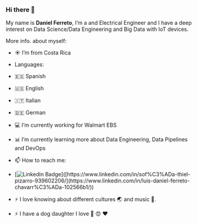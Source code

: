 ### Hi there 👋

My name is **Daniel Ferreto**, I’m a and Electrical Engineer and I have a deep interest on Data Science/Data Engineering and Big Data with IoT devices. 

More info. about myself:

- :sunny: I’m from Costa Rica 
- Languages:
- :es: Spanish
- :us: English
- :it: Italian 
- :de: German
- :computer: I’m currently working for Walmart EBS
- :bar_chart: I’m currently learning more about Data Engineering, Data Pipelines and DevOps
- 📫 How to reach me: 

- [![Linkedin Badge](https://img.shields.io/badge/-DanielFerreto-0e76a8?style=flat&labelcolor=0e76a8&logo=linkedin&logoColor=white&link=[https://www.linkedin.com/in/sof%C3%ADa-thiel-pizarro-939602206/](https://www.linkedin.com/in/luis-daniel-ferreto-chavarr%C3%ADa-102566b1/))]([https://www.linkedin.com/in/sof%C3%ADa-thiel-pizarro-939602206/](https://www.linkedin.com/in/luis-daniel-ferreto-chavarr%C3%ADa-102566b1/))
- ⚡ I love knowing about different cultures :earth_asia: and music :guitar:.
- ⚡ I have a dog daughter I love :dog: :heart_eyes: :heart:
